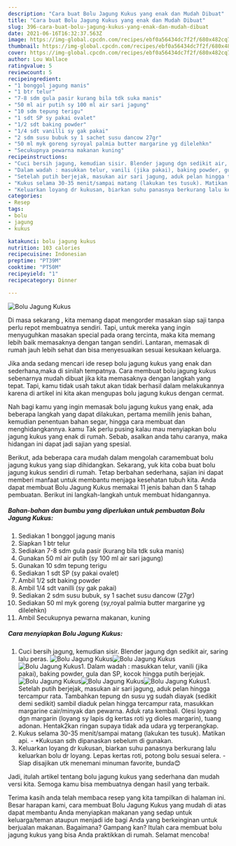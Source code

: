 ```yaml
---
description: "Cara buat Bolu Jagung Kukus yang enak dan Mudah Dibuat"
title: "Cara buat Bolu Jagung Kukus yang enak dan Mudah Dibuat"
slug: 396-cara-buat-bolu-jagung-kukus-yang-enak-dan-mudah-dibuat
date: 2021-06-16T16:32:37.563Z
image: https://img-global.cpcdn.com/recipes/ebf0a56434dc7f2f/680x482cq70/bolu-jagung-kukus-foto-resep-utama.jpg
thumbnail: https://img-global.cpcdn.com/recipes/ebf0a56434dc7f2f/680x482cq70/bolu-jagung-kukus-foto-resep-utama.jpg
cover: https://img-global.cpcdn.com/recipes/ebf0a56434dc7f2f/680x482cq70/bolu-jagung-kukus-foto-resep-utama.jpg
author: Lou Wallace
ratingvalue: 5
reviewcount: 5
recipeingredient:
- "1 bonggol jagung manis"
- "1 btr telur"
- "7-8 sdm gula pasir kurang bila tdk suka manis"
- "50 ml air putih sy 100 ml air sari jagung"
- "10 sdm tepung terigu"
- "1 sdt SP sy pakai ovalet"
- "1/2 sdt baking powder"
- "1/4 sdt vanilli sy gak pakai"
- "2 sdm susu bubuk sy 1 sachet susu dancow 27gr"
- "50 ml myk goreng syroyal palmia butter margarine yg dilelehkn"
- "Secukupnya pewarna makanan kuning"
recipeinstructions:
- "Cuci bersih jagung, kemudian sisir. Blender jagung dgn sedikit air, saring lalu peras."
- "Dalam wadah : masukkan telur, vanili (jika pakai), baking powder, gula dan SP, kocok hingga putih berjejak."
- "Setelah putih berjejak, masukan air sari jagung, aduk pelan hingga tercampur rata. Tambahkan tepung dn susu yg sudah diayak (sedikit demi sedikit) sambil diaduk pelan hingga tercampur rata, masukkan margarine cair/minyak dan pewarna. Aduk rata kembali. Olesi loyang dgn margarin (loyang sy lapis dg kertas roti yg dioles margarin), tuang adonan. Hentak2kan ringan supaya tidak ada udara yg terperangkap."
- "Kukus selama 30-35 menit/sampai matang (lakukan tes tusuk). Matikan api. *Kukusan sdh dipanaskan sebelum di gunakan."
- "Keluarkan loyang dr kukusan, biarkan suhu panasnya berkurang lalu keluarkan bolu dr loyang. Lepas kertas roti, potong bolu sesuai selera. Siap disajikan utk menemani minuman favorite, bunda😊"
categories:
- Resep
tags:
- bolu
- jagung
- kukus

katakunci: bolu jagung kukus 
nutrition: 103 calories
recipecuisine: Indonesian
preptime: "PT39M"
cooktime: "PT50M"
recipeyield: "1"
recipecategory: Dinner

---
```



![Bolu Jagung Kukus](https://img-global.cpcdn.com/recipes/ebf0a56434dc7f2f/680x482cq70/bolu-jagung-kukus-foto-resep-utama.jpg)

Di masa  sekarang , kita memang dapat mengorder masakan siap saji tanpa perlu repot membuatnya sendiri. Tapi, untuk mereka yang ingin menyuguhkan masakan special pada orang tercinta, maka kita memang lebih baik memasaknya dengan tangan sendiri. Lantaran, memasak di rumah jauh lebih sehat dan bisa menyesuaikan sesuai kesukaan keluarga.

Jika anda sedang mencari ide resep bolu jagung kukus yang enak dan sederhana,maka di sinilah tempatnya. Cara membuat bolu jagung kukus  sebenarnya mudah dibuat jika kita memasaknya dengan langkah yang tepat. Tapi, kamu tidak usah takut akan tidak berhasil dalam melakukannya 
karena di artikel ini kita akan mengupas bolu jagung kukus dengan cermat.  



Nah bagi kamu yang ingin memasak bolu jagung kukus yang enak, ada beberapa langkah yang dapat dilakukan, pertama memilih jenis bahan, kemudian penentuan bahan segar, hingga cara membuat dan menghidangkannya. kamu Tak perlu pusing kalau mau menyiapkan bolu jagung kukus yang enak di rumah. Sebab, asalkan anda  tahu caranya, maka hidangan ini dapat jadi sajian yang spesial.

Berikut, ada beberapa cara mudah dalam mengolah caramembuat bolu jagung kukus yang siap dihidangkan. Sekarang, yuk kita coba buat bolu jagung kukus sendiri di rumah. Tetap berbahan sederhana, sajian ini dapat memberi manfaat untuk membantu menjaga kesehatan tubuh kita. Anda dapat membuat Bolu Jagung Kukus memakai 11 jenis bahan dan 5 tahap pembuatan. Berikut ini langkah-langkah untuk membuat hidangannya.

<!--inarticleads1-->

##### Bahan-bahan dan bumbu yang diperlukan untuk pembuatan Bolu Jagung Kukus:

1. Sediakan 1 bonggol jagung manis
1. Siapkan 1 btr telur
1. Sediakan 7-8 sdm gula pasir (kurang bila tdk suka manis)
1. Gunakan 50 ml air putih (sy 100 ml air sari jagung)
1. Gunakan 10 sdm tepung terigu
1. Sediakan 1 sdt SP (sy pakai ovalet)
1. Ambil 1/2 sdt baking powder
1. Ambil 1/4 sdt vanilli (sy gak pakai)
1. Sediakan 2 sdm susu bubuk, sy 1 sachet susu dancow (27gr)
1. Sediakan 50 ml myk goreng (sy,royal palmia butter margarine yg dilelehkn)
1. Ambil Secukupnya pewarna makanan, kuning




<!--inarticleads2-->

##### Cara menyiapkan Bolu Jagung Kukus:

1. Cuci bersih jagung, kemudian sisir. Blender jagung dgn sedikit air, saring lalu peras.
<img src="https://img-global.cpcdn.com/steps/36ee15f1e15fed13/160x128cq70/bolu-jagung-kukus-langkah-memasak-1-foto.jpg" alt="Bolu Jagung Kukus"><img src="https://img-global.cpcdn.com/steps/73b276737dff1c7e/160x128cq70/bolu-jagung-kukus-langkah-memasak-1-foto.jpg" alt="Bolu Jagung Kukus"><img src="https://img-global.cpcdn.com/steps/3a704f3a3499a652/160x128cq70/bolu-jagung-kukus-langkah-memasak-1-foto.jpg" alt="Bolu Jagung Kukus">1. Dalam wadah : masukkan telur, vanili (jika pakai), baking powder, gula dan SP, kocok hingga putih berjejak.
<img src="https://img-global.cpcdn.com/steps/0db3231010fc9bfb/160x128cq70/bolu-jagung-kukus-langkah-memasak-2-foto.jpg" alt="Bolu Jagung Kukus"><img src="https://img-global.cpcdn.com/steps/9118a8d305133103/160x128cq70/bolu-jagung-kukus-langkah-memasak-2-foto.jpg" alt="Bolu Jagung Kukus"><img src="https://img-global.cpcdn.com/steps/038106d8f45851a1/160x128cq70/bolu-jagung-kukus-langkah-memasak-2-foto.jpg" alt="Bolu Jagung Kukus">1. Setelah putih berjejak, masukan air sari jagung, aduk pelan hingga tercampur rata. Tambahkan tepung dn susu yg sudah diayak (sedikit demi sedikit) sambil diaduk pelan hingga tercampur rata, masukkan margarine cair/minyak dan pewarna. Aduk rata kembali. Olesi loyang dgn margarin (loyang sy lapis dg kertas roti yg dioles margarin), tuang adonan. Hentak2kan ringan supaya tidak ada udara yg terperangkap.
1. Kukus selama 30-35 menit/sampai matang (lakukan tes tusuk). Matikan api. - *Kukusan sdh dipanaskan sebelum di gunakan.
1. Keluarkan loyang dr kukusan, biarkan suhu panasnya berkurang lalu keluarkan bolu dr loyang. Lepas kertas roti, potong bolu sesuai selera. - Siap disajikan utk menemani minuman favorite, bunda😊




Jadi, itulah artikel tentang  bolu jagung kukus  yang sederhana dan mudah versi kita. Semoga kamu bisa membuatnya dengan hasil yang terbaik. 

Terima kasih anda telah membaca resep yang kita tampilkan di halaman ini. Besar harapan kami, cara membuat  Bolu Jagung Kukus yang mudah di atas dapat membantu Anda menyiapkan makanan yang sedap untuk keluarga/teman ataupun menjadi ide bagi Anda yang berkeinginan untuk berjualan makanan. Bagaimana? Gampang kan? Itulah cara membuat bolu jagung kukus yang bisa Anda praktikkan di rumah. Selamat mencoba!

